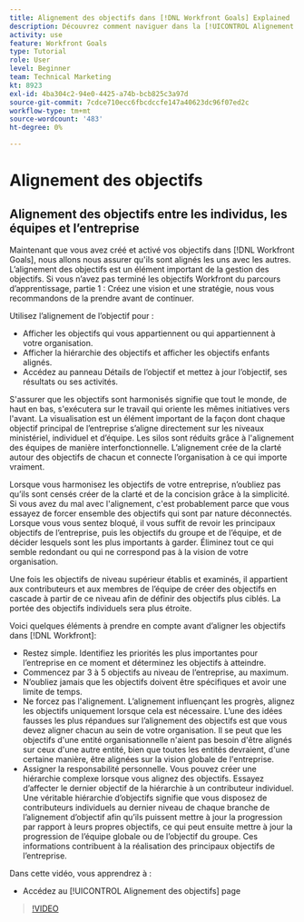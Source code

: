 ```yaml
---
title: Alignement des objectifs dans [!DNL Workfront Goals] Explained
description: Découvrez comment naviguer dans la [!UICONTROL Alignement des objectifs] dans [!DNL Goals].
activity: use
feature: Workfront Goals
type: Tutorial
role: User
level: Beginner
team: Technical Marketing
kt: 8923
exl-id: 4ba304c2-94e0-4425-a74b-bcb825c3a97d
source-git-commit: 7cdce710ecc6fbcdccfe147a40623dc96f07ed2c
workflow-type: tm+mt
source-wordcount: '483'
ht-degree: 0%

---
```


# Alignement des objectifs

## Alignement des objectifs entre les individus, les équipes et l’entreprise

Maintenant que vous avez créé et activé vos objectifs dans [!DNL Workfront Goals], nous allons nous assurer qu&#39;ils sont alignés les uns avec les autres. L’alignement des objectifs est un élément important de la gestion des objectifs. Si vous n’avez pas terminé les objectifs Workfront du parcours d’apprentissage, partie 1 : Créez une vision et une stratégie, nous vous recommandons de la prendre avant de continuer.

<!--Insert link to LP 1, above -->

Utilisez l’alignement de l’objectif pour :

* Afficher les objectifs qui vous appartiennent ou qui appartiennent à votre organisation.
* Afficher la hiérarchie des objectifs et afficher les objectifs enfants alignés.
* Accédez au panneau Détails de l’objectif et mettez à jour l’objectif, ses résultats ou ses activités.

S&#39;assurer que les objectifs sont harmonisés signifie que tout le monde, de haut en bas, s&#39;exécutera sur le travail qui oriente les mêmes initiatives vers l&#39;avant. La visualisation est un élément important de la façon dont chaque objectif principal de l’entreprise s’aligne directement sur les niveaux ministériel, individuel et d’équipe. Les silos sont réduits grâce à l&#39;alignement des équipes de manière interfonctionnelle. L’alignement crée de la clarté autour des objectifs de chacun et connecte l’organisation à ce qui importe vraiment.

Lorsque vous harmonisez les objectifs de votre entreprise, n’oubliez pas qu’ils sont censés créer de la clarté et de la concision grâce à la simplicité. Si vous avez du mal avec l&#39;alignement, c&#39;est probablement parce que vous essayez de forcer ensemble des objectifs qui sont par nature déconnectés. Lorsque vous vous sentez bloqué, il vous suffit de revoir les principaux objectifs de l’entreprise, puis les objectifs du groupe et de l’équipe, et de décider lesquels sont les plus importants à garder. Éliminez tout ce qui semble redondant ou qui ne correspond pas à la vision de votre organisation.

Une fois les objectifs de niveau supérieur établis et examinés, il appartient aux contributeurs et aux membres de l’équipe de créer des objectifs en cascade à partir de ce niveau afin de définir des objectifs plus ciblés. La portée des objectifs individuels sera plus étroite.

<!-- Pro-tips graphic -->

Voici quelques éléments à prendre en compte avant d’aligner les objectifs dans [!DNL Workfront]:

* Restez simple. Identifiez les priorités les plus importantes pour l’entreprise en ce moment et déterminez les objectifs à atteindre.
* Commencez par 3 à 5 objectifs au niveau de l’entreprise, au maximum.
* N’oubliez jamais que les objectifs doivent être spécifiques et avoir une limite de temps.
* Ne forcez pas l&#39;alignement. L’alignement influençant les progrès, alignez les objectifs uniquement lorsque cela est nécessaire. L’une des idées fausses les plus répandues sur l’alignement des objectifs est que vous devez aligner chacun au sein de votre organisation. Il se peut que les objectifs d&#39;une entité organisationnelle n&#39;aient pas besoin d&#39;être alignés sur ceux d&#39;une autre entité, bien que toutes les entités devraient, d&#39;une certaine manière, être alignées sur la vision globale de l&#39;entreprise.
* Assigner la responsabilité personnelle. Vous pouvez créer une hiérarchie complexe lorsque vous alignez des objectifs. Essayez d’affecter le dernier objectif de la hiérarchie à un contributeur individuel. Une véritable hiérarchie d’objectifs signifie que vous disposez de contributeurs individuels au dernier niveau de chaque branche de l’alignement d’objectif afin qu’ils puissent mettre à jour la progression par rapport à leurs propres objectifs, ce qui peut ensuite mettre à jour la progression de l’équipe globale ou de l’objectif du groupe. Ces informations contribuent à la réalisation des principaux objectifs de l’entreprise.

Dans cette vidéo, vous apprendrez à :

* Accédez au [!UICONTROL Alignement des objectifs] page

>[!VIDEO](https://video.tv.adobe.com/v/335195/?quality=12)
